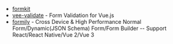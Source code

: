 - [formkit](https://github.com/formkit/formkit)
- [vee-validate](https://github.com/logaretm/vee-validate) -  Form Validation for Vue.js
- [formily](https://github.com/alibaba/formily) - Cross Device & High Performance Normal Form/Dynamic(JSON Schema) Form/Form Builder -- Support React/React Native/Vue 2/Vue 3

